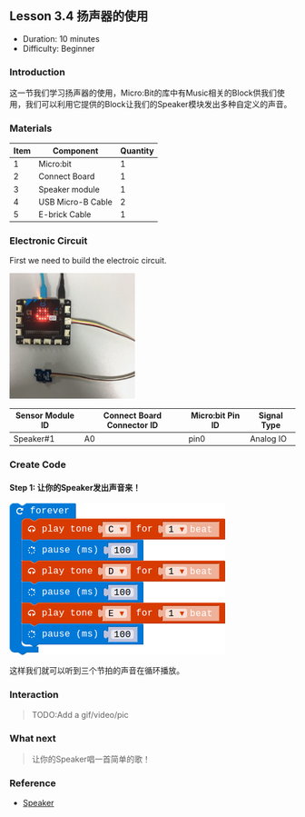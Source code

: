 ## Lesson 3.4 扬声器的使用

- Duration: 10 minutes
- Difficulty: Beginner

### Introduction
这一节我们学习扬声器的使用，Micro:Bit的库中有Music相关的Block供我们使用，我们可以利用它提供的Block让我们的Speaker模块发出多种自定义的声音。

### Materials
| Item |     Component          | Quantity |
|------  |-------------------          |----------   |
|    1   | Micro:bit                   |        1      |
|    2   | Connect Board          |        1     |
|    3   | Speaker module        |        1     |
|    4   | USB Micro-B Cable   |        2     |
|    5   | E-brick Cable            |        1     |

### Electronic Circuit
First we need to build the electroic circuit.

![dfsd](./image/lesson01-switch/electronic_circuit.png)

| Sensor Module ID | Connect Board Connector ID | Micro:bit Pin ID | Signal Type |
|------------------|----------------------------|------------------|-------------|
| Speaker#1        | A0                         | pin0             | Analog IO  |

### Create Code

#### Step 1: 让你的Speaker发出声音来！

 ![dfsd](./image/lesson34-Speaker/speaker.png)
 
这样我们就可以听到三个节拍的声音在循环播放。

### Interaction

> TODO:Add a gif/video/pic

### What next

> 让你的Speaker唱一首简单的歌！

### Reference

- [Speaker](https://en.wikipedia.org/wiki/Full-range_speaker)